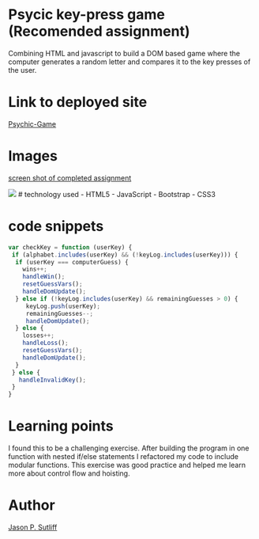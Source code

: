 <!-- Put the name of the project after the # -->
<!-- the # means h1  -->
# Psycic key-press game (Recomended assignment)

<!-- Put a description of what the project is -->
Combining HTML and javascript to build a DOM based game where the computer 
generates a random letter and compares it to the key presses of the user.  

# Link to deployed site
<!-- make a link to the deployed site --> 
<!-- [What the user will see](the link to the deployed site) -->
[Psychic-Game](https://jsutliff.github.io/Psychic-Game/)

# Images
<!-- take a picture of the image and add it into the readme  -->
<!-- ![image title](path or link to image) -->
[screen shot of completed assignment](assets/images/screenShot.png)


<img src="assets/images/psychicScreenShot.jpeg">
# technology used
<!-- make a list of technology used -->
<!-- what you used for this web app, like html css -->
- HTML5
- JavaScript
- Bootstrap
- CSS3

<!-- 
1. First ordered list item
2. Another item
⋅⋅* Unordered sub-list. 
1. Actual numbers don't matter, just that it's a number
⋅⋅1. Ordered sub-list
4. And another item. 
-->


# code snippets
<!-- put snippets of code inside ``` ``` so it will look like code -->
<!-- if you want to put blockquotes use a > -->

```javascript
var checkKey = function (userKey) {
 if (alphabet.includes(userKey) && (!keyLog.includes(userKey))) {
  if (userKey === computerGuess) {
    wins++;
    handleWin();
    resetGuessVars();
    handleDomUpdate();
  } else if (!keyLog.includes(userKey) && remainingGuesses > 0) {
     keyLog.push(userKey);
     remainingGuesses--;
     handleDomUpdate();
  } else {
    losses++;
    handleLoss();
    resetGuessVars();
    handleDomUpdate();
  }
 } else {
   handleInvalidKey();
 }
}
```


# Learning points
<!-- Learning points where you would write what you thought was helpful -->
I found this to be a challenging exercise. After building the program in one 
function with nested if/else statements I refactored my code to include modular 
functions. This exercise was good practice and helped me learn more about control
flow and hoisting. 

# Author 
<!-- make a link to the deployed site and have your name as the link -->
[Jason P. Sutliff](https://jsutliff.github.io/Basic-Portfolio/)